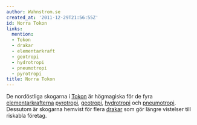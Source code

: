 ```yaml
---
author: Wahnstrom.se
created_at: '2011-12-29T21:56:55Z'
id: Norra Tokon
links:
  mention:
  - Tokon
  - drakar
  - elementarkraft
  - geotropi
  - hydrotropi
  - pneumotropi
  - pyrotropi
title: Norra Tokon
---
```


De nordöstliga skogarna i [Tokon] är högmagiska för de fyra [elementarkrafterna][] [pyrotropi],
[geotropi], [hydrotropi] och [pneumotropi]. Dessutom är skogarna hemvist för flera [drakar] som gör
längre vistelser till riskabla företag.

  [Tokon]: Tokon
  [elementarkrafterna]: elementarkraft
  [pyrotropi]: pyrotropi
  [geotropi]: geotropi
  [hydrotropi]: hydrotropi
  [pneumotropi]: pneumotropi
  [drakar]: drakar